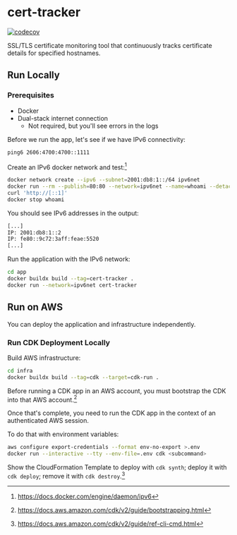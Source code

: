# cert-tracker

[![codecov](https://codecov.io/gh/gregalia/cert-tracker/graph/badge.svg?token=3AYX4VIB3L)](https://codecov.io/gh/gregalia/cert-tracker)

SSL/TLS certificate monitoring tool that continuously tracks certificate details for specified hostnames.

## Run Locally

### Prerequisites

- Docker
- Dual-stack internet connection
  - Not required, but you'll see errors in the logs

Before we run the app, let's see if we have IPv6 connectivity:

```sh
ping6 2606:4700:4700::1111
```

Create an IPv6 docker network and test:[^docker-ipv6]

```sh
docker network create --ipv6 --subnet=2001:db8:1::/64 ipv6net
docker run --rm --publish=80:80 --network=ipv6net --name=whoami --detach traefik/whoami
curl 'http://[::1]'
docker stop whoami
```

You should see IPv6 addresses in the output:

```txt
[...]
IP: 2001:db8:1::2
IP: fe80::9c72:3aff:feae:5520
[...]
```

Run the application with the IPv6 network:

```sh
cd app
docker buildx build --tag=cert-tracker .
docker run --network=ipv6net cert-tracker
```

## Run on AWS

You can deploy the application and infrastructure independently.

### Run CDK Deployment Locally

Build AWS infrastructure:

```sh
cd infra
docker buildx build --tag=cdk --target=cdk-run .
```

Before running a CDK app in an AWS account, you must bootstrap the CDK into that AWS account.[^cdk-bootstrap]

Once that's complete, you need to run the CDK app in the context of an authenticated AWS session.

To do that with environment variables:

```sh
aws configure export-credentials --format env-no-export >.env
docker run --interactive --tty --env-file=.env cdk <subcommand>
```

Show the CloudFormation Template to deploy with `cdk synth`; deploy it with `cdk deploy`; remove it with `cdk destroy`.[^cdk-cli]

[^docker-ipv6]: https://docs.docker.com/engine/daemon/ipv6
[^cdk-bootstrap]: https://docs.aws.amazon.com/cdk/v2/guide/bootstrapping.html
[^cdk-cli]: https://docs.aws.amazon.com/cdk/v2/guide/ref-cli-cmd.html
